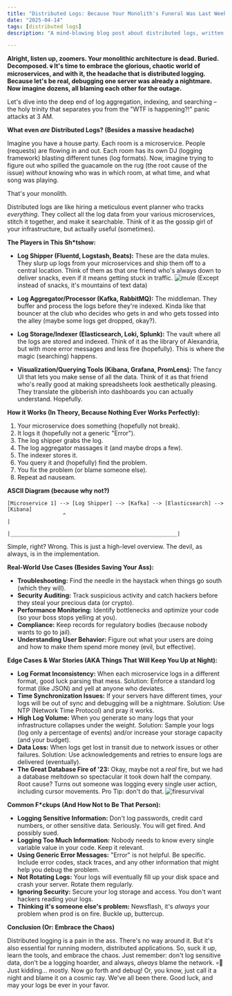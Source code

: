 ```yaml
---
title: "Distributed Logs: Because Your Monolith's Funeral Was Last Week"
date: "2025-04-14"
tags: [distributed logs]
description: "A mind-blowing blog post about distributed logs, written for chaotic Gen Z engineers. So you don't accidentally nuke prod (again)."

---
```


**Alright, listen up, zoomers. Your monolithic architecture is dead. Buried. Decomposed. 💀 It's time to embrace the glorious, chaotic world of microservices, and with it, the headache that is distributed logging. Because let's be real, debugging one server was already a nightmare. Now imagine dozens, all blaming each other for the outage.**

Let's dive into the deep end of log aggregation, indexing, and searching – the holy trinity that separates you from the "WTF is happening?!" panic attacks at 3 AM.

**What even *are* Distributed Logs? (Besides a massive headache)**

Imagine you have a house party. Each room is a microservice. People (requests) are flowing in and out. Each room has its own DJ (logging framework) blasting different tunes (log formats). Now, imagine trying to figure out who spilled the guacamole on the rug (the root cause of the issue) *without* knowing who was in which room, at what time, and what song was playing.

That's your monolith.

Distributed logs are like hiring a meticulous event planner who tracks *everything*. They collect all the log data from your various microservices, stitch it together, and make it searchable. Think of it as the gossip girl of your infrastructure, but actually useful (sometimes).

**The Players in This Sh*tshow:**

*   **Log Shipper (Fluentd, Logstash, Beats):** These are the data mules. They slurp up logs from your microservices and ship them off to a central location. Think of them as that one friend who's always down to deliver snacks, even if it means getting stuck in traffic. ![mule](https://i.imgflip.com/6t8i4k.jpg) (Except instead of snacks, it's mountains of text data)

*   **Log Aggregator/Processor (Kafka, RabbitMQ):** The middleman. They buffer and process the logs before they're indexed. Kinda like that bouncer at the club who decides who gets in and who gets tossed into the alley (maybe some logs get dropped, okay?).

*   **Log Storage/Indexer (Elasticsearch, Loki, Splunk):** The vault where all the logs are stored and indexed. Think of it as the library of Alexandria, but with more error messages and less fire (hopefully). This is where the magic (searching) happens.

*   **Visualization/Querying Tools (Kibana, Grafana, PromLens):** The fancy UI that lets you make sense of all the data. Think of it as that friend who's really good at making spreadsheets look aesthetically pleasing. They translate the gibberish into dashboards you can actually understand. Hopefully.

**How it Works (In Theory, Because Nothing Ever Works Perfectly):**

1.  Your microservice does something (hopefully not break).
2.  It logs it (hopefully not a generic "Error").
3.  The log shipper grabs the log.
4.  The log aggregator massages it (and maybe drops a few).
5.  The indexer stores it.
6.  You query it and (hopefully) find the problem.
7.  You fix the problem (or blame someone else).
8.  Repeat ad nauseam.

**ASCII Diagram (because why not?)**

```
[Microservice 1] --> [Log Shipper] --> [Kafka] --> [Elasticsearch] --> [Kibana]
                  ^                                                     |
                  |______________________________________________________|
```

Simple, right? Wrong. This is just a high-level overview. The devil, as always, is in the implementation.

**Real-World Use Cases (Besides Saving Your Ass):**

*   **Troubleshooting:** Find the needle in the haystack when things go south (which they will).
*   **Security Auditing:** Track suspicious activity and catch hackers before they steal your precious data (or crypto).
*   **Performance Monitoring:** Identify bottlenecks and optimize your code (so your boss stops yelling at you).
*   **Compliance:** Keep records for regulatory bodies (because nobody wants to go to jail).
*   **Understanding User Behavior:** Figure out what your users are doing and how to make them spend more money (evil, but effective).

**Edge Cases & War Stories (AKA Things That Will Keep You Up at Night):**

*   **Log Format Inconsistency:** When each microservice logs in a different format, good luck parsing that mess. Solution: Enforce a standard log format (like JSON) and yell at anyone who deviates.
*   **Time Synchronization Issues:** If your servers have different times, your logs will be out of sync and debugging will be a nightmare. Solution: Use NTP (Network Time Protocol) and pray it works.
*   **High Log Volume:** When you generate so many logs that your infrastructure collapses under the weight. Solution: Sample your logs (log only a percentage of events) and/or increase your storage capacity (and your budget).
*   **Data Loss:** When logs get lost in transit due to network issues or other failures. Solution: Use acknowledgements and retries to ensure logs are delivered (eventually).
*   **The Great Database Fire of '23:** Okay, maybe not a *real* fire, but we had a database meltdown so spectacular it took down half the company. Root cause? Turns out someone was logging every single user action, including cursor movements. Pro Tip: don't do that. ![firesurvival](https://i.kym-cdn.com/entries/icons/original/000/029/333/Fire_woman_screaming.jpg)

**Common F*ckups (And How Not to Be That Person):**

*   **Logging Sensitive Information:** Don't log passwords, credit card numbers, or other sensitive data. Seriously. You will get fired. And possibly sued.
*   **Logging Too Much Information:** Nobody needs to know every single variable value in your code. Keep it relevant.
*   **Using Generic Error Messages:** "Error" is not helpful. Be specific. Include error codes, stack traces, and any other information that might help you debug the problem.
*   **Not Rotating Logs:** Your logs will eventually fill up your disk space and crash your server. Rotate them regularly.
*   **Ignoring Security:** Secure your log storage and access. You don't want hackers reading your logs.
*   **Thinking it's someone else's problem:** Newsflash, it's *always* your problem when prod is on fire. Buckle up, buttercup.

**Conclusion (Or: Embrace the Chaos)**

Distributed logging is a pain in the ass. There's no way around it. But it's also essential for running modern, distributed applications. So, suck it up, learn the tools, and embrace the chaos. Just remember: don't log sensitive data, don't be a logging hoarder, and always, *always* blame the network. 💀🙏 Just kidding... mostly. Now go forth and debug! Or, you know, just call it a night and blame it on a cosmic ray. We've all been there. Good luck, and may your logs be ever in your favor.
